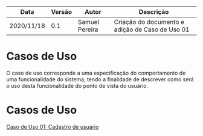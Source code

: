 | Data |Versão| Autor | Descrição |
| ---- | ---- | ----- | --------- |
| 2020/11/18 | 0.1 | Samuel Pereira | Criação do documento e adição de Caso de Uso 01 |

# Casos de Uso
O caso de uso corresponde a uma especificação do comportamento de uma funcionalidade do sistema, tendo a finalidade de descrever como será o uso desta funcionalidade do ponto de vista do usuário.


# Casos de Uso

[Caso de Uso 01: Cadastro de usuário](04-modelagem/casos-de-uso/01.md)